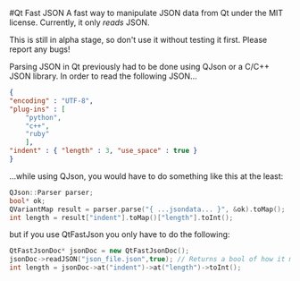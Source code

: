 #Qt Fast JSON
A fast way to manipulate JSON data from Qt under the MIT license.
Currently, it only *reads* JSON.

This is still in alpha stage, so don't use it without testing it first.
Please report any bugs!

Parsing JSON in Qt previously had to be done using QJson or a C/C++ JSON library.
In order to read the following JSON...
```json
{
"encoding" : "UTF-8",
"plug-ins" : [
	"python",
	"c++",
	"ruby"
	],
"indent" : { "length" : 3, "use_space" : true }
}
```
...while using QJson, you would have to do something like this at the least:
```cpp
QJson::Parser parser;
bool* ok;
QVariantMap result = parser.parse("{ ...jsondata... }", &ok).toMap();
int length = result["indent"].toMap()["length"].toInt();
```
but if you use QtFastJson you only have to do the following:
```cpp
QtFastJsonDoc* jsonDoc = new QtFastJsonDoc();
jsonDoc->readJSON("json_file.json",true); // Returns a bool of how it made out.
int length = jsonDoc->at("indent")->at("length")->toInt();
```
